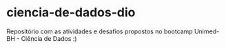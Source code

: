 # ciencia-de-dados-dio
Repositório com as atividades e desafios propostos no bootcamp Unimed-BH - Ciência de Dados :)
